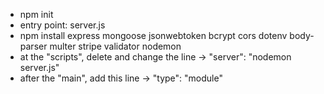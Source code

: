 - npm init
- entry point: server.js
- npm install express mongoose jsonwebtoken bcrypt cors dotenv body-parser multer stripe validator nodemon
- at the "scripts", delete and change the line -> "server": "nodemon server.js"
- after the "main", add this line -> "type": "module"
